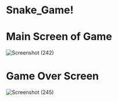 # Snake_Game!

# Main Screen of Game
![Screenshot (242)](https://user-images.githubusercontent.com/92621125/177252684-813e0f6b-db80-4cc5-8402-87f89c520a64.png)


# Game Over Screen
![Screenshot (245)](https://user-images.githubusercontent.com/92621125/177252614-1d0ecfc3-3cbe-46f5-a2e0-b281fcd47c8d.png)
